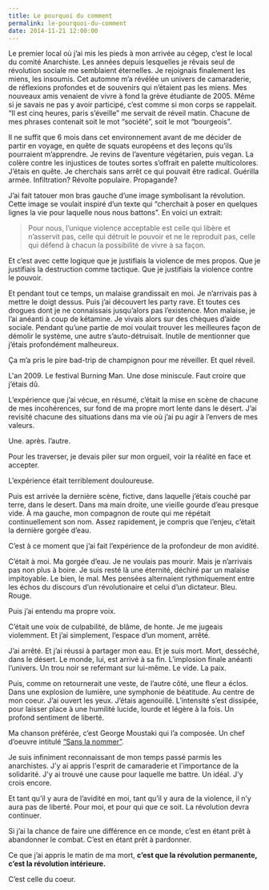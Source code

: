 ```yaml
---
title: Le pourquoi du comment
permalink: le-pourquoi-du-comment
date: 2014-11-21 12:00:00
---
```


Le premier local où j’ai mis les pieds à mon arrivée au cégep, c’est le local du comité Anarchiste. Les années depuis lesquelles je rêvais seul de révolution sociale me semblaient éternelles. Je rejoignais finalement les miens, les insoumis. Cet automne m’a révélée un univers de camaraderie, de réflexions profondes et de souvenirs qui n’étaient pas les miens. Mes nouveaux amis venaient de vivre à fond la grève étudiante de 2005. Même si je savais ne pas y avoir participé, c’est comme si mon corps se rappelait. “Il est cinq heures, paris s’éveille” me servait de réveil matin. Chacune de mes phrases contenait soit le mot “société”, soit le mot “bourgeois”.

Il ne suffit que 6 mois dans cet environnement avant de me décider de partir en voyage, en quête de squats européens et des leçons qu’ils pourraient m’apprendre. Je revins de l’aventure végétarien, puis vegan. La colère contre les injustices de toutes sortes s’offrait en palette multicolores. J’étais en quête. Je cherchais sans arrêt ce qui pouvait être radical.
Guérilla armée. Infiltration? Révolte populaire. Propagande?

J’ai fait tatouer mon bras gauche d’une image symbolisant la révolution. Cette image se voulait inspiré d’un texte qui “cherchait à poser en quelques lignes la vie pour laquelle nous nous battons”. En voici un extrait:

> Pour nous, l’unique violence acceptable est celle qui libère et n’asservit pas, celle qui détruit le pouvoir et ne le reproduit pas, celle qui défend à chacun la possibilité de vivre à sa façon.

Et c’est avec cette logique que je justifiais la violence de mes propos. Que je justifiais la destruction comme tactique. Que je justifiais la violence contre le pouvoir.

Et pendant tout ce temps, un malaise grandissait en moi. Je n’arrivais pas à mettre le doigt dessus. Puis j’ai découvert les party rave. Et toutes ces drogues dont je ne connaissais jusqu’alors pas l’existence. Mon malaise, je l’ai anéanti à coup de kétamine. Je vivais alors sur des chèques d’aide sociale. Pendant qu’une partie de moi voulait trouver les meilleures façon de démolir le système, une autre s’auto-détruisait. Inutile de mentionner que j’étais profondément malheureux.

Ça m’a pris le pire bad-trip de champignon pour me réveiller. Et quel réveil.

L'an 2009. Le festival Burning Man. Une dose miniscule.
Faut croire que j’étais dû.

L’expérience que j’ai vécue, en résumé, c’était la mise en scène de chacune de mes incohérences, sur fond de ma propre mort lente dans le désert. J’ai revisité chacune des situations dans ma vie où j’ai pu agir à l’envers de mes valeurs.

Une. après. l’autre.

Pour les traverser, je devais piler sur mon orgueil, voir la réalité en face et accepter.

L’expérience était terriblement douloureuse.

Puis est arrivée la dernière scène, fictive, dans laquelle j’étais couché par terre, dans le desert. Dans ma main droite, une vieille gourde d’eau presque vide. À ma gauche, mon compagnon de route qui me répétait continuellement son nom. Assez rapidement, je compris que l’enjeu, c’était la dernière gorgée d’eau.

C’est à ce moment que j’ai fait l’expérience de la profondeur de mon avidité.

C’était à moi. Ma gorgée d’eau. Je ne voulais pas mourir. Mais je n’arrivais pas non plus à boire. Je suis resté là une éternité, déchiré par un malaise impitoyable. Le bien, le mal.
Mes pensées alternaient rythmiquement entre les échos du discours d’un révolutionaire et celui d’un dictateur. Bleu. Rouge.

Puis j’ai entendu ma propre voix.

C’était une voix de culpabilité, de blâme, de honte. Je me jugeais violemment. Et j’ai simplement, l’espace d’un moment, arrêté.

J’ai arrêté. Et j’ai réussi à partager mon eau. Et je suis mort. Mort, desséché, dans le désert.
Le monde, lui, est arrivé à sa fin. L’implosion finale anéanti l’univers. Un trou noir se refermant sur lui-même. Le vide. La paix.

Puis, comme on retournerait une veste, de l’autre côté, une fleur a éclos. Dans une explosion de lumière, une symphonie de béatitude. Au centre de mon coeur. J’ai ouvert les yeux. J’étais agenouillé. L’intensité s’est dissipée, pour laisser place à une humilité lucide, lourde et légère à la fois. Un profond sentiment de liberté.

Ma chanson préférée, c’est George Moustaki qui l’a composée. Un chef d’oeuvre intitulé [“Sans la nommer”](https://www.youtube.com/watch?v=ouaytC9njFU).

Je suis infiniment reconnaissant de mon temps passé parmis les anarchistes. J'y ai appris l'esprit de camaraderie et l'importance de la solidarité. J'y ai trouvé une cause pour laquelle me battre. Un idéal. J'y crois encore.

Et tant qu’il y aura de l’avidité en moi, tant qu’il y aura de la violence, il n’y aura pas de liberté. Pour moi, et pour qui que ce soit. La révolution devra continuer.

Si j’ai la chance de faire une différence en ce monde, c’est en étant prêt à abandonner le combat.
C’est en étant prêt à pardonner.

Ce que j’ai appris le matin de ma mort, **c’est que la révolution permanente, c’est la révolution intérieure.**

C’est celle du coeur.
